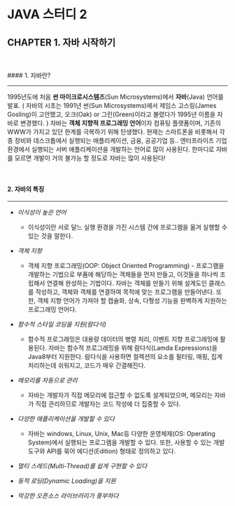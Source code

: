 # JAVA 스터디 2

## CHAPTER 1. 자바 시작하기
<br/>
<br/>
#### 1. 자바란?

------

1995년도에 처음 **썬 마이크로시스템즈**(Sun Microsystems)에서 **자바**(Java) 언어를 발표. ( 자바의 시초는 1991년 썬(Sun Microsystems)에서 제임스 고스링(James Gosling)이 고안했고, 오크(Oak) or 그린(Green)이라고 불렸다가 1995년 이름을 자바로 변경했다. ) 자바는 **객체 지향적 프로그래밍 언어**이자 컴퓨팅 플랫폼이며, 기존의 WWW가 가지고 있던 한계를 극복하기 위해 탄생했다.  현재는 스마트폰을 비롯해서 각종 장비와 데스크톱에서 실행되는 애플리케이션, 금융, 공공기업 등.. 엔터프라이즈 기업 환경에서 실행되는 서버 애플리케이션을 개발하는 언어로 많이 사용된다. 한마디로 자바를 모르면 개발이 거의 불가능 할 정도로 자바는 많이 사용된다!

<br/>



#### 2. 자바의 특징

---

* _이식성이 높은 언어_

  * 이식성이란 서로 달느 실행 환경을 가진 시스템 간에 프로그램을 옮겨 실행할 수 있는 것을 말한다.

  

* _객체 지향_

  * 객체 지향 프로그래밍(OOP: Object Oriented Programming) - 프로그램을 개발하는 기법으로 부품에 해당하는 객체들을 먼저 만들고, 이것들을 하나씩 조립해서 연결해 완성하는 기법이다.
  자바는 객체를 만들기 위해 설계도인 클래스를 작성하고, 객체와 객체를 연결하여 목적에 맞는 프로그램을 만들어낸다. 또한, 객체 지향 언어가 가져야 할 캡슐화, 상속, 다형성 기능을 완벽하게 지원하는 프로그래밍 언어다.

  

* _함수적 스타일 코딩을 지원(람다식)_
  *  함수적 프로그래밍은 대용량 데이터의 병렬 처리, 이벤트 지향 프로그래밍에 활용된다. 자바는 함수적 프로그래밍을 위해 람다식(Lamda Expressions)을 Java8부터 지원한다. 람다식을 사용하면 컬렉션의 요소를 필터링, 매핑, 집계 처리하는데 쉬워지고, 코드가 매우 간결해진다.


* _메모리를 자동으로 관리_
  * 자바는 개발자가 직접 메모리에 접근할 수 없도록 설계되었으며, 메모리는 자바가 직접 관리하므로 개발자는 코드 작성에 더 집중할 수 있다.   

* _다양한 애플리케이션을 개발할 수 있다_
  * 자바는 windows, Linux, Unix, Mac등 다양한 운영체제(OS: Operating System)에서 실행되는 프로그램을 개발할 수 있다. 또한, 사용할 수 있는 개발 도구와 API를 묶어 에디션(Edition) 형태로 정의하고 있다.

* _멀티 스레드(Multi-Thread)를 쉽게 구현할 수 있다_

* _동적 로딩(Dynamic Loading)을 지원_

* _막강한 오픈소스 라이브러리가 풍부하다_







